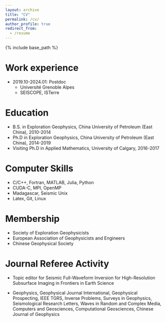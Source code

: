 ```yaml
---
layout: archive
title: "CV"
permalink: /cv/
author_profile: true
redirect_from:
  - /resume
---
```


{% include base_path %}

Work experience
======
* 2019.10-2024.01: Postdoc 
  * Université Grenoble Alpes
  * SEISCOPE, ISTerre

Education
======
* B.S. in Exploration Geophysics, China University of Petroleum (East China), 2010-2014
* Ph.D in Exploration Geophysics, China University of Petroleum (East China), 2014-2019
* Visiting Ph.D in Applied Mathematics, University of Calgary, 2016-2017
  
Computer Skills
======
* C/C++, Fortran, MATLAB, Julia, Python
* CUDA-C, MPI, OpenMP
* Madagascar, Seismic Unix
* Latex, Git, Linux

Membership
======
* Society of Exploration Geophysicists  
* European Association of Geophysicists and Engineers
* Chinese Geophysical Society 
 
Journal Referee Activity
======
* Topic editor for Seismic Full-Waveform Inversion for High-Resolution Subsurface
Imaging in Frontiers in Earth Science

* Geophysics, Geophysical Journal International, Geophysical Prospecting, IEEE TGRS,
Inverse Problems, Surveys in Geophysics, Seismological Research Letters, Waves in
Random and Complex Media, Computers and Geosciences, Computational Geosciences,
Chinese Journal of Geophysics
